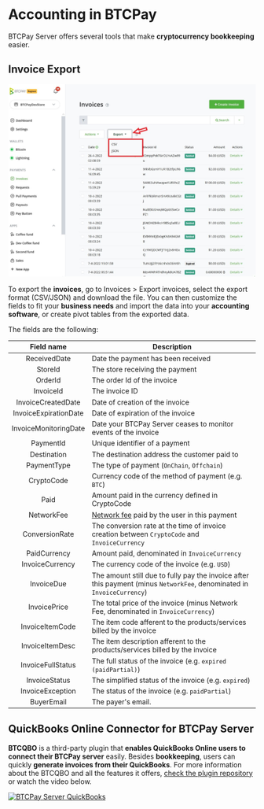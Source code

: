 # Accounting in BTCPay

BTCPay Server offers several tools that make **cryptocurrency bookkeeping** easier.

## Invoice Export

![Invoice exporting in BTCPay Server](./img/invoice/invoice-export.jpg)

To export the **invoices**, go to Invoices > Export invoices, select the export format (CSV/JSON) and download the file. You can then customize the fields to fit your **business needs** and import the data into your **accounting software**, or create pivot tables from the exported data.

The fields are the following:

|      Field name       | Description                                                                                                             |
| :-------------------: | ----------------------------------------------------------------------------------------------------------------------- |
|     ReceivedDate      | Date the payment has been received                                                                                      |
|        StoreId        | The store receiving the payment                                                                                         |
|        OrderId        | The order Id of the invoice                                                                                             |
|       InvoiceId       | The invoice ID                                                                                                          |
|  InvoiceCreatedDate   | Date of creation of the invoice                                                                                         |
| InvoiceExpirationDate | Date of expiration of the invoice                                                                                       |
| InvoiceMonitoringDate | Date your BTCPay Server ceases to monitor events of the invoice                                                         |
|       PaymentId       | Unique identifier of a payment                                                                                          |
|      Destination      | The destination address the customer paid to                                                                            |
|      PaymentType      | The type of payment (`OnChain`, `Offchain`)                                                                             |
|      CryptoCode       | Currency code of the method of payment (e.g. `BTC`)                                                                     |
|         Paid          | Amount paid in the currency defined in CryptoCode                                                                       |
|      NetworkFee       | [Network fee](./FAQ/Stores.md#add-network-fee-to-invoice-vary-with-mining-fees) paid by the user in this payment        |
|    ConversionRate     | The conversion rate at the time of invoice creation between `CryptoCode` and `InvoiceCurrency`                          |
|     PaidCurrency      | Amount paid, denominated in `InvoiceCurrency`                                                                           |
|    InvoiceCurrency    | The currency code of the invoice (e.g. `USD`)                                                                           |
|      InvoiceDue       | The amount still due to fully pay the invoice after this payment (minus `NetworkFee`, denominated in `InvoiceCurrency`) |
|     InvoicePrice      | The total price of the invoice (minus Network Fee, denominated in `InvoiceCurrency`)                                    |
|    InvoiceItemCode    | The item code afferent to the products/services billed by the invoice                                                   |
|    InvoiceItemDesc    | The item description afferent to the products/services billed by the invoice                                            |
|   InvoiceFullStatus   | The full status of the invoice (e.g. `expired (paidPartial)`)                                                           |
|     InvoiceStatus     | The simplified status of the invoice (e.g. `expired`)                                                                   |
|   InvoiceException    | The status of the invoice (e.g. `paidPartial`)                                                                          |
|      BuyerEmail       | The payer's email.                                                                                                      |

## QuickBooks Online Connector for BTCPay Server

**BTCQBO** is a third-party plugin that **enables QuickBooks Online users to connect their BTCPay server** easily. Besides **bookkeeping**, users can quickly **generate invoices from their QuickBooks**. For more information about the BTCQBO and all the features it offers, [check the plugin repository](https://github.com/JeffVandrewJr/btcqbo) or watch the video below.

[![BTCPay Server QuickBooks](https://img.youtube.com/vi/srgwL9ozg6c/mqdefault.jpg)](https://www.youtube.com/watch?v=srgwL9ozg6c)

